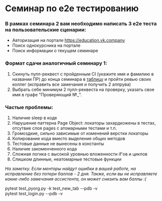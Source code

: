 # Семинар по e2e тестированию

### В рамках семинара 2 вам необходимо написать 3 e2e теста на пользовательские сценарии: 
- Авторизация на портале https://education.vk.company
- Поиск однокурсника на портале 
- Поиск информации о текущем семинаре

### Формат сдачи аналогичный семинару 1: 
1. Скинуть пулл-реквест с пройденным CI (укажите имя и фамилию в названии ПР) до конца семинара в 
[таблицу](https://docs.google.com/spreadsheets/d/1oLqoFA6pKowzOVLzemvaFzsGiHoODsDeOj3HprWqg1U/) и пройти ревью своих коллег (исправить все замечания и получить 2 аппрува)
2. Выбрать себе минимум 2 пулл-реквеста на проверку, указать свое имя в графе "Проверяющий №_".

### Частые проблемы:
1. Наличие sleep в коде
2. Нарушение паттерна Page Object: локаторы захардкожены в тестах, отсутвие слоя pages с атомарными тестами и т.п.
3. Громоздкие, сильно зависимые от изменений верстки локаторы
4. Копирование кода вместо выделение общих методов
5. Тестовые данные не вынесены в константы
6. Наличие закоменченного кода
7. Сложная логика с высокой уровнью вложенности if'ов и циклов
8. Слишком длинные, неатомарные тестовые функции

*На заметку. Если менторы найдут ошибки в вашей работе, на исправление без потери баллов - 2 дня. Также, если вы не исправляете какие-либо замечания ассистента, он может снизить вам баллы :(*

pytest test_pyorg.py -k test_new_tab --pdb -v  
pytest test_login.py --pdb -v